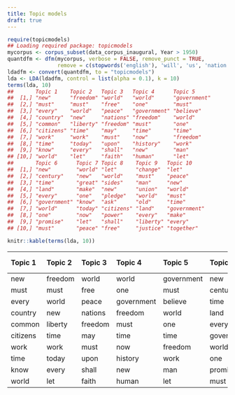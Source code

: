 ```yaml
---
title: Topic models
draft: true
---
```





```r
require(topicmodels)
## Loading required package: topicmodels
mycorpus <- corpus_subset(data_corpus_inaugural, Year > 1950)
quantdfm <- dfm(mycorpus, verbose = FALSE, remove_punct = TRUE,
                remove = c(stopwords('english'), 'will', 'us', 'nation', 'can', 'peopl*', 'americ*'))
ldadfm <- convert(quantdfm, to = "topicmodels")
lda <- LDA(ldadfm, control = list(alpha = 0.1), k = 10)
terms(lda, 10)
##       Topic 1    Topic 2   Topic 3   Topic 4      Topic 5     
##  [1,] "new"      "freedom" "world"   "world"      "government"
##  [2,] "must"     "must"    "free"    "one"        "must"      
##  [3,] "every"    "world"   "peace"   "government" "believe"   
##  [4,] "country"  "new"     "nations" "freedom"    "world"     
##  [5,] "common"   "liberty" "freedom" "must"       "one"       
##  [6,] "citizens" "time"    "may"     "time"       "time"      
##  [7,] "work"     "work"    "must"    "now"        "freedom"   
##  [8,] "time"     "today"   "upon"    "history"    "work"      
##  [9,] "know"     "every"   "shall"   "new"        "man"       
## [10,] "world"    "let"     "faith"   "human"      "let"       
##       Topic 6      Topic 7 Topic 8    Topic 9   Topic 10    
##  [1,] "new"        "world" "let"      "change"  "let"       
##  [2,] "century"    "new"   "world"    "must"    "peace"     
##  [3,] "time"       "great" "sides"    "man"     "new"       
##  [4,] "land"       "make"  "new"      "union"   "world"     
##  [5,] "every"      "one"   "pledge"   "world"   "must"      
##  [6,] "government" "know"  "ask"      "old"     "time"      
##  [7,] "world"      "today" "citizens" "land"    "government"
##  [8,] "one"        "now"   "power"    "every"   "make"      
##  [9,] "promise"    "let"   "shall"    "liberty" "every"     
## [10,] "must"       "peace" "free"     "justice" "together"
```


```r
knitr::kable(terms(lda, 10))
```



|Topic 1  |Topic 2 |Topic 3 |Topic 4    |Topic 5    |Topic 6    |Topic 7 |Topic 8  |Topic 9 |Topic 10   |
|:--------|:-------|:-------|:----------|:----------|:----------|:-------|:--------|:-------|:----------|
|new      |freedom |world   |world      |government |new        |world   |let      |change  |let        |
|must     |must    |free    |one        |must       |century    |new     |world    |must    |peace      |
|every    |world   |peace   |government |believe    |time       |great   |sides    |man     |new        |
|country  |new     |nations |freedom    |world      |land       |make    |new      |union   |world      |
|common   |liberty |freedom |must       |one        |every      |one     |pledge   |world   |must       |
|citizens |time    |may     |time       |time       |government |know    |ask      |old     |time       |
|work     |work    |must    |now        |freedom    |world      |today   |citizens |land    |government |
|time     |today   |upon    |history    |work       |one        |now     |power    |every   |make       |
|know     |every   |shall   |new        |man        |promise    |let     |shall    |liberty |every      |
|world    |let     |faith   |human      |let        |must       |peace   |free     |justice |together   |
